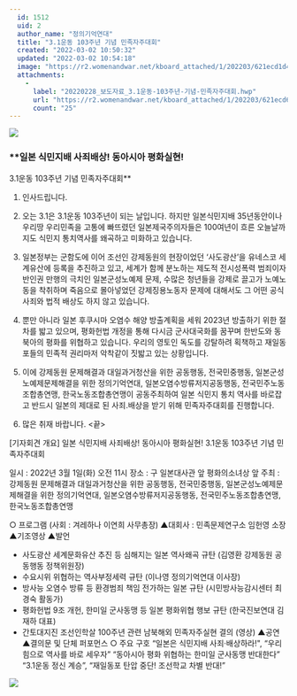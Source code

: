 ```yaml
---
  id: 1512
  uid: 2
  author_name: "정의기억연대"
  title: "3.1운동 103주년 기념 민족자주대회"
  created: "2022-03-02 10:50:32"
  updated: "2022-03-02 10:54:18"
  image: "https://r2.womenandwar.net/kboard_attached/1/202203/621ecd1d4b3c58413876.jpg"
  attachments: 
    - 
      label: "20220228_보도자료_3.1운동-103주년-기념-민족자주대회.hwp"
      url: "https://r2.womenandwar.net/kboard_attached/1/202203/621ecd685dae57894640.hwp"
      count: "25"
---
```

![](https://r2.womenandwar.net/kboard_attached/1/202203/621ecd1d4b3c58413876.jpg)

### **일본 식민지배 사죄배상! 동아시아 평화실현! 
3.1운동 103주년 기념 민족자주대회**

1. 인사드립니다.

2. 오는 3.1은 3.1운동 103주년이 되는 날입니다. 하지만 일본식민지배 35년동안이나 우리땅 우리민족을 고통에 빠뜨렸던 일본제국주의자들은 100여년이 흐른 오늘날까지도 식민지 통치역사를 왜곡하고 미화하고 있습니다.

3. 일본정부는 군함도에 이어 조선인 강제동원의 현장이었던 ‘사도광산’을 유네스코 세계유산에 등록을 추진하고 있고, 세계가 함께 분노하는 제도적 전시성폭력 범죄이자 반인권 만행의 극치인 일본군성노예제 문제, 수많은 청년들을 강제로 끌고가 노예노동을 착취하며 죽음으로 몰아넣었던 강제징용노동자 문제에 대해서도 그 어떤 공식 사죄와 법적 배상도 하지 않고 있습니다.

 4. 뿐만 아니라 일본 후쿠시마 오염수 해양 방출계획을 세워 2023년 방출하기 위한 절차를 밟고 있으며, 평화헌법 개정을 통해 다시금 군사대국화를 꿈꾸며 한반도와 동북아의 평화를 위협하고 있습니다. 우리의 영토인 독도를 강탈하려 획책하고 재일동포들의 민족적 권리마저 악착같이 짓밟고 있는 상황입니다.

 5. 이에 강제동원 문제해결과 대일과거청산을 위한 공동행동, 전국민중행동, 일본군성노예제문제해결을 위한 정의기억연대, 일본오염수방류저지공동행동, 전국민주노동조합총연맹, 한국노동조합총연맹이 공동주최하여 일본 식민지 통치 역사를 바로잡고 반드시 일본의 제대로 된 사죄.배상을 받기 위해 민족자주대회를 진행합니다.

6. 많은 취재 바랍니다. <끝> 

\[기자회견 개요\]
일본 식민지배 사죄배상! 동아시아 평화실현! 
3.1운동 103주년 기념 민족자주대회
 
일시 : 2022년 3월 1일(화) 오전 11시 
장소 : 구 일본대사관 앞 평화의소녀상 앞
주최 : 강제동원 문제해결과 대일과거청산을 위한 공동행동, 전국민중행동, 일본군성노예제문제해결을 위한 정의기억연대, 일본오염수방류저지공동행동, 전국민주노동조합총연맹, 한국노동조합총연맹

○ 프로그램 (사회 : 겨레하나 이연희 사무총장)
▲대회사 : 민족문제연구소 임헌영 소장 
▲기조영상 
▲발언
- 사도광산 세계문화유산 추진 등 심해지는 일본 역사왜곡 규탄
 (김영환 강제동원 공동행동 정책위원장)
- 수요시위 위협하는 역사부정세력 규탄
 (이나영 정의기억연대 이사장)
- 방사능 오염수 방류 등 환경범죄 책임 전가하는 일본 규탄 
 (시민방사능감시센터 최경숙 활동가) 
- 평화헌법 9조 개헌, 한미일 군사동맹 등 일본 평화위협 행보 규탄
 (한국진보연대 김재하 대표)
- 간토대지진 조선인학살 100주년 관련 남북해외 민족자주실현 결의 (영상) 
▲공연
▲결의문 및 단체 퍼포먼스
○ 주요 구호
“일본은 식민지배 사죄·배상하라!", “우리 힘으로 역사를 바로 세우자”
“동아시아 평화 위협하는 한미일 군사동맹 반대한다”
“3.1운동 정신 계승”, “재일동포 탄압 중단! 조선학교 차별 반대!”

![](https://r2.womenandwar.net/kboard_attached/1/202203/621eccd91fb4e8885515.jpg)